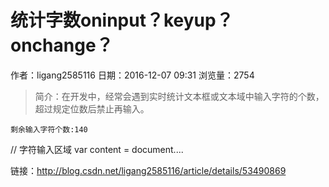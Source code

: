# 统计字数oninput？keyup？onchange？
作者：ligang2585116
日期：2016-12-07 09:31
浏览量：2754
> 简介：在开发中，经常会遇到实时统计文本框或文本域中输入字符的个数，超过规定位数后禁止再输入。

    
    剩余输入字符个数:140
// 字符输入区域
var content = document....

 链接：http://blog.csdn.net/ligang2585116/article/details/53490869
